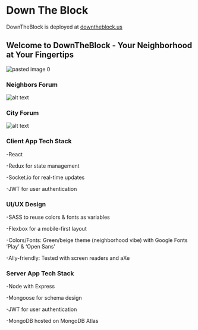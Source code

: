 # Down The Block

DownTheBlock is deployed at [downtheblock.us](https://downtheblock.us)


## Welcome to DownTheBlock - Your Neighborhood at Your Fingertips
![pasted image 0](https://user-images.githubusercontent.com/43651736/53673209-6f57a100-3c43-11e9-8926-d7a35b3517d1.png)

### Neighbors Forum
![alt text](https://github.com/thinkful-ei26/Down-The-Block-Client/blob/dev/public/screenshot.png "Sims")

### City Forum
![alt text](https://github.com/thinkful-ei26/Down-The-Block-Client/blob/dev/public/screenshot2.png "Sims")

### Client App Tech Stack
-React

-Redux for state management

-Socket.io for real-time updates

-JWT for user authentication

### UI/UX Design
-SASS  to reuse colors & fonts as variables

-Flexbox for a mobile-first layout

-Colors/Fonts: Green/beige theme (neighborhood vibe) with Google Fonts ‘Play’ & ‘Open Sans’

-Ally-friendly: Tested with screen readers and aXe

### Server App Tech Stack

-Node with Express

-Mongoose for schema design

-JWT for user authentication

-MongoDB hosted on MongoDB Atlas
